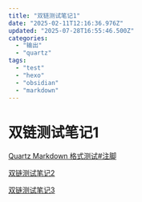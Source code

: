 ```yaml
---
title: "双链测试笔记1"
date: "2025-02-11T12:16:36.976Z"
updated: "2025-07-28T16:55:46.500Z"
categories:
  - "输出"
  - "quartz"
tags:
  - "test"
  - "hexo"
  - "obsidian"
  - "markdown"
---
```


# 双链测试笔记1

[Quartz Markdown 格式测试#注脚](02f7ac42dc2df9d4013cd5016e698952fa7460ce#%E6%B3%A8%E8%84%9A)

[双链测试笔记2](6a2dd99422a897808d42f58fe320c9e50a744a8e)

[双链测试笔记3](51fb5c081e6c6d23033be5f953e410541c3b00fb)
